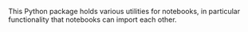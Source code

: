 This Python package holds various utilities for notebooks, 
in particular functionality that notebooks can import each other.
